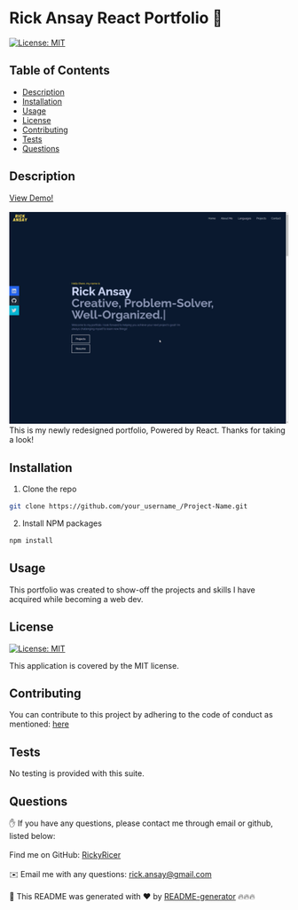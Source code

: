 # Rick Ansay React Portfolio 👋
 
[![License: MIT](https://img.shields.io/badge/License-MIT-yellow.svg)](https://opensource.org/licenses/MIT)

## Table of Contents

* [Description](#description)
* [Installation](#installation)
* [Usage](#usage)
* [License](#license)
* [Contributing](#contributing)
* [Tests](#tests)
* [Questions](#questions)

## Description

<a href="https://rickyricer.github.io/reactPortfolio/">View Demo!</a> <br />
<br />
[![Product Name Screen Shot][product-screenshot]](#) <br />
This is my newly redesigned portfolio, Powered by React. Thanks for taking a look!

## Installation

1. Clone the repo
```sh
git clone https://github.com/your_username_/Project-Name.git
```
2. Install NPM packages
```sh
npm install
```


## Usage

This portfolio was created to show-off the projects and skills I have acquired while becoming a web dev. 

## License

[![License: MIT](https://img.shields.io/badge/License-MIT-yellow.svg)](https://opensource.org/licenses/MIT)

This application is covered by the MIT license. 

## Contributing



You can contribute to this project by adhering to the code of conduct as mentioned: [here](https://www.contributor-covenant.org/#:~:text=Contributor%20Covenant%20is%20a%20code,that%20distinguish%20your%20own%20community)

## Tests

No testing is provided with this suite.

## Questions

✋ If you have any questions, please contact me through email or github, listed below:<br />
<br />
Find me on GitHub: [RickyRicer](https://github.com/RickyRicer)<br />
<br />
✉️ Email me with any questions: rick.ansay@gmail.com<br /><br />
🖖 This README was generated with ❤️ by [README-generator](https://github.com/RickyRicer/README-Generator) 🔥🔥🔥
    
  <!-- MARKDOWN LINKS & IMAGES -->
[product-screenshot]: img/screenshot.png
